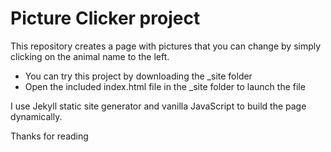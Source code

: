 # Picture Clicker project

This repository creates a page with pictures that you can change by simply clicking on the animal name to the left.

- You can try this project by downloading the _site folder
- Open the included index.html file in the _site folder to launch the file

I use Jekyll static site generator and vanilla JavaScript to build the page dynamically.

Thanks for reading

